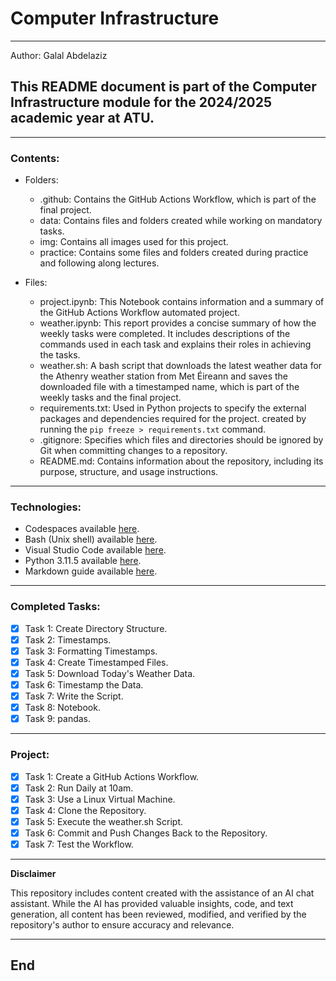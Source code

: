 # Computer Infrastructure

***

Author: Galal Abdelaziz

## This README document is part of the Computer Infrastructure module for the 2024/2025 academic year at ATU.

***

### Contents:

- Folders:

    - .github: Contains the GitHub Actions Workflow, which is part of the final project.
    - data: Contains files and folders created while working on mandatory tasks.
    - img: Contains all images used for this project.
    - practice: Contains some files and folders created during practice and following along lectures.

- Files:

    - project.ipynb: This Notebook contains information and a summary of the GitHub Actions Workflow automated project.
    - weather.ipynb: This report provides a concise summary of how the weekly tasks were completed. It includes descriptions of the commands used in each task and explains their roles in achieving the tasks.
    - weather.sh: A bash script that downloads the latest weather data for the Athenry weather station from Met Éireann and saves the downloaded file with a timestamped name, which is part of the weekly tasks and the final project.
    - requirements.txt: Used in Python projects to specify the external packages and dependencies required for the project. created by running the `pip freeze > requirements.txt` command.
    - .gitignore: Specifies which files and directories should be ignored by Git when committing changes to a repository.
    - README.md: Contains information about the repository, including its purpose, structure, and usage instructions.

***

### Technologies:

- Codespaces available [here](https://github.com/features/codespaces).
- Bash (Unix shell) available [here](https://www.gnu.org/software/bash/).
- Visual Studio Code available [here](https://code.visualstudio.com/).
- Python 3.11.5 available [here](https://www.anaconda.com/download).
- Markdown guide available [here](https://www.markdownguide.org/).

***

### Completed Tasks:

- [x] Task 1: Create Directory Structure.
- [x] Task 2: Timestamps.
- [x] Task 3: Formatting Timestamps.
- [x] Task 4: Create Timestamped Files.
- [x] Task 5: Download Today's Weather Data.
- [x] Task 6: Timestamp the Data.
- [x] Task 7: Write the Script.
- [x] Task 8: Notebook.
- [x] Task 9: pandas.

***

### Project:

- [x] Task 1: Create a GitHub Actions Workflow.
- [x] Task 2: Run Daily at 10am.
- [x] Task 3: Use a Linux Virtual Machine.
- [x] Task 4: Clone the Repository.
- [x] Task 5: Execute the weather.sh Script.
- [x] Task 6: Commit and Push Changes Back to the Repository.
- [x] Task 7: Test the Workflow.

***

**Disclaimer**

This repository includes content created with the assistance of an AI chat assistant. While the AI has provided valuable insights, code, and text generation, all content has been reviewed, modified, and verified by the repository's author to ensure accuracy and relevance.

***

## End